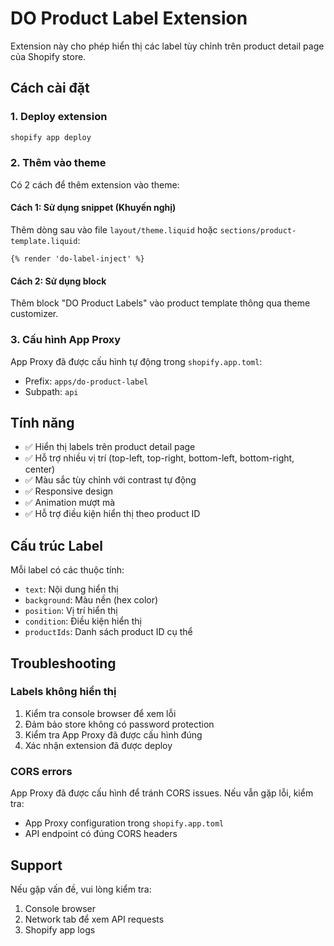 # DO Product Label Extension

Extension này cho phép hiển thị các label tùy chỉnh trên product detail page của Shopify store.

## Cách cài đặt

### 1. Deploy extension
```bash
shopify app deploy
```

### 2. Thêm vào theme
Có 2 cách để thêm extension vào theme:

#### Cách 1: Sử dụng snippet (Khuyến nghị)
Thêm dòng sau vào file `layout/theme.liquid` hoặc `sections/product-template.liquid`:

```liquid
{% render 'do-label-inject' %}
```

#### Cách 2: Sử dụng block
Thêm block "DO Product Labels" vào product template thông qua theme customizer.

### 3. Cấu hình App Proxy
App Proxy đã được cấu hình tự động trong `shopify.app.toml`:
- Prefix: `apps/do-product-label`
- Subpath: `api`

## Tính năng

- ✅ Hiển thị labels trên product detail page
- ✅ Hỗ trợ nhiều vị trí (top-left, top-right, bottom-left, bottom-right, center)
- ✅ Màu sắc tùy chỉnh với contrast tự động
- ✅ Responsive design
- ✅ Animation mượt mà
- ✅ Hỗ trợ điều kiện hiển thị theo product ID

## Cấu trúc Label

Mỗi label có các thuộc tính:
- `text`: Nội dung hiển thị
- `background`: Màu nền (hex color)
- `position`: Vị trí hiển thị
- `condition`: Điều kiện hiển thị
- `productIds`: Danh sách product ID cụ thể

## Troubleshooting

### Labels không hiển thị
1. Kiểm tra console browser để xem lỗi
2. Đảm bảo store không có password protection
3. Kiểm tra App Proxy đã được cấu hình đúng
4. Xác nhận extension đã được deploy

### CORS errors
App Proxy đã được cấu hình để tránh CORS issues. Nếu vẫn gặp lỗi, kiểm tra:
- App Proxy configuration trong `shopify.app.toml`
- API endpoint có đúng CORS headers

## Support

Nếu gặp vấn đề, vui lòng kiểm tra:
1. Console browser
2. Network tab để xem API requests
3. Shopify app logs 